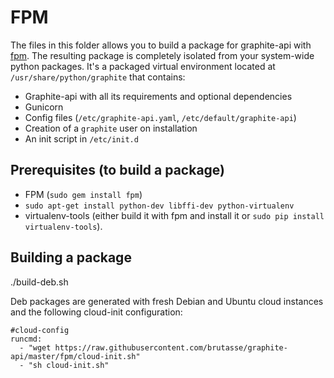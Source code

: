 FPM
===

The files in this folder allows you to build a package for graphite-api with
[fpm](https://github.com/jordansissel/fpm). The resulting package is
completely isolated from your system-wide python packages. It's a packaged
virtual environment located at `/usr/share/python/graphite` that contains:

* Graphite-api with all its requirements and optional dependencies
* Gunicorn
* Config files (`/etc/graphite-api.yaml`, `/etc/default/graphite-api`)
* Creation of a `graphite` user on installation
* An init script in `/etc/init.d`

Prerequisites (to build a package)
----------------------------------

* FPM (`sudo gem install fpm`)
* `sudo apt-get install python-dev libffi-dev python-virtualenv`
* virtualenv-tools (either build it with fpm and install it or `sudo pip
  install virtualenv-tools`).

Building a package
------------------

./build-deb.sh

Deb packages are generated with fresh Debian and Ubuntu cloud instances and
the following cloud-init configuration:

```
#cloud-config
runcmd:
  - "wget https://raw.githubusercontent.com/brutasse/graphite-api/master/fpm/cloud-init.sh"
  - "sh cloud-init.sh"
```
